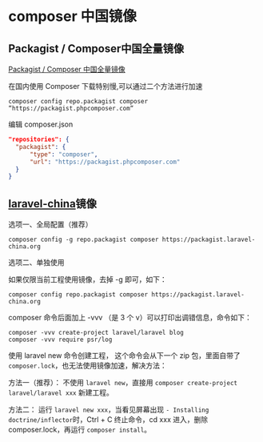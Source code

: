 # composer 中国镜像

## Packagist / Composer中国全量镜像

[Packagist / Composer 中国全量镜像](https://pkg.phpcomposer.com/)

在国内使用 Composer 下载特别慢,可以通过二个方法进行加速

```shell
composer config repo.packagist composer “https://packagist.phpcomposer.com“
```

编辑 composer.json

```json
"repositories": {
  "packagist": {
      "type": "composer",
      "url": "https://packagist.phpcomposer.com"
  }
}
```

## [laravel-china](https://laravel-china.org/topics/4484/composer-mirror-use-help)镜像

选项一、全局配置（推荐）

```shell
composer config -g repo.packagist composer https://packagist.laravel-china.org
```

选项二、单独使用

如果仅限当前工程使用镜像，去掉 -g 即可，如下：

```shell
composer config repo.packagist composer https://packagist.laravel-china.org
```

composer 命令后面加上 -vvv （是 3 个 v）可以打印出调错信息，命令如下：

```shell
composer -vvv create-project laravel/laravel blog
composer -vvv require psr/log
```

使用 laravel new 命令创建工程， 这个命令会从下一个 zip 包，里面自带了 `composer.lock`，也无法使用镜像加速，解决方法：

方法一（推荐）：
不使用 `laravel new`，直接用 `composer create-project laravel/laravel xxx` 新建工程。

方法二：
运行 `laravel new xxx`，当看见屏幕出现 `- Installing doctrine/inflector`时，Ctrl + C 终止命令，cd xxx 进入，删除 composer.lock，再运行 `composer install`。
